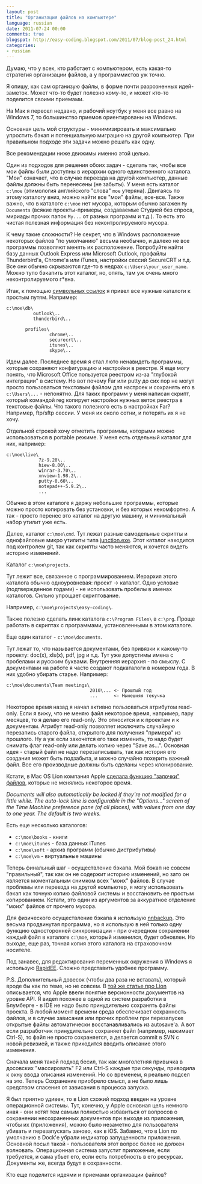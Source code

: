 ```yaml
---
layout: post
title: "Организация файлов на компьютере"
language: russian
date: 2011-07-24 00:00
comments: true
blogspot: http://easy-coding.blogspot.com/2011/07/blog-post_24.html
categories: 
- russian
---
```

Думаю, что у всех, кто работает с компьютером, есть какая-то стратегия организации файлов, а у программистов уж точно.

Я опишу, как сам организую файлы, в форме почти разрозненных идей-заметок. Может что-то будет полезно кому-то, и может кто-то поделится своими приемами.

На Мак я пересел недавно, и рабочий ноутбук у меня все равно на Windows 7, то большинство приемов ориентированы на Windows.

Основная цель мой структуры - минимизировать и максимально упростить бэкап и потенциальную миграцию на другой компьютер. При правильном подходе эти задачи можно решать как одну.

Все рекомендации ниже движимы именно этой целью.

Один из подходов для решения обоих задач - сделать так, чтобы все мои файлы были доступны в иерархии одного единственного каталога. "Мои" означает, что в случае переезда на другой компьютер, данные файлы должны быть перенесены (не забыты). У меня есть каталог `c:\moe` (этимология английского "слова" `moe` утеряна). Двигаясь по этому каталогу вниз, можно найти все "мои" файлы, все-все. Также важно, что в каталоге `c:\moe` нет мусора, которым обычно загажен `My Documents` (всякие проекты-примеры, создаваемые Студией без спроса, мириады прочих папок `My...` от разных программ и т.д.). То есть это чистая полезная информация без неконтролируемого мусора.

К чему такие сложности? Не секрет, что в Windows расположение некоторых файлов "по умолчанию" весьма необычно, и далеко не все программы позволяют менять их расположение. Попробуйте найти базу данных Outlook Express или Microsoft Outlook, профайлы Thunderbird'а, Chrome'а или iTunes, настройки сессий SecureCRT и т.д. Все они обычно скрываются где-то в недрах `c:\Users\your_user_name`. Можно тупо бэкапить этот каталог, но, опять, там уж очень много неконтролируемого г*вна.

Итак, к помощью [символьных ссылок][Ссылки на файлы и каталоги в Windows] я привел все нужные каталоги к простым путям. Например:

[Ссылки на файлы и каталоги в Windows]: /blog/russian/2011/05/09/links-to-files-and-folder-in-windows/


    c:\moe\db\
              outlook\..
              thunderbird\..

           profiles\
                    chrome\..
                    securecrt\..
                    itunes\..
                    skype\..

Идем далее. Последнее время я стал люто ненавидеть программы, которые сохраняют конфигурацию и настройки в реестре. Я еще могу понять, что Microsoft Office пользуется реестром из-за "глубокой интеграции" в систему. Но вот почему Far или putty до сих пор не могут просто пользоваться текстовым файлом для настроек и сохранять его в `c:\Users\...` - непонятно. Для таких программ у меня написан скрипт, который командой reg копирует настройки нужных веток реестра в текстовые файлы. Что такого полезного есть в настройках Far? Например, ftp/sftp сессии. У меня их около сотни, и потерять их я не хочу.

Отдельной строкой хочу отметить программы, которыми можно использоваться в portable режиме. У меня есть отдельный каталог для них, например:

    c:\moe\live\
                7z-9.20\..
                hiew-8.00\..
                winrar-3.70\..
                xnview-1.98.2\..
                putty-0.60\..
                notepad++-5.9.2\..
                ...

Обычно в этом каталоге я держу небольшие программы, которые можно просто копировать без установки, и без которых некомфортно. А так - просто перенес это каталог на другую машину, и минимальный набор утилит уже есть.

Далее, каталог `c:\moe\cmd`. Тут лежат разные самодельные скрипты и однофайловые микро утилиты типа [junction.exe][]. Этот каталог находится под контролем git, так как скрипты часто меняются, и хочется видеть историю изменений.

[junction.exe]: http://technet.microsoft.com/en-us/sysinternals/bb896768

Каталог `c:\moe\projects`.

Тут лежит все, связанное с программированием. Иерархия этого каталога обычно одноуровневая: проект -> каталог. Одно условие (подтвержденное годами) - не использовать пробелы в именах каталогов. Сильно упрощает скриптование.

Например, `c:\moe\projects\easy-coding\`.

Также полезно сделать линк каталога `c:\Program Files\` в `c:\prg`. Проще работать в скриптах с программами, установленными в этом каталоге.

Еще один каталог - `c:\moe\documents`.

Тут лежат то, что называется документами, без привязки к какому-то проекту: doc(x), xls(x), pdf, jpg и т.д. Тут уже допустимы имена с пробелами и русским буквами. Внутренняя иерархия - по смыслу. С документами на работе я часто создают подкаталоги в номером года. В них удобно убирать старье. Например:

    c:\moe\documents\Team meetings\
                                   2010\... <- Прошлый год
                                   ...      <- Нынешняя текучка
                               
Некоторое время назад я начал активно пользоваться атрибутом read-only. Если я вижу, что не меняю файл некоторое время, например, пару месяцев, то я делаю его read-only. Это относится и к проектам и к документам. Атрибут read-only позволяет исключить случайную перезапись старого файла, открытого для получения "примера" из прошлого. Ну а уж если захочется его таки изменить, то надо будет снимать флаг read-only или делать копию через "Save as...". Основная идея - старый файл не надо перезаписывать, так как история его создания может быть подзабыта, и можно случайно похерить важный файл. Все его производные должны быть сделаны через клонирование.

Кстати, в Mac OS Lion компания Apple [сделала функцию "залочки" файлов][Document model in Lion], которые не менялись некоторое время.

[Document model in Lion]: http://arstechnica.com/apple/reviews/2011/07/mac-os-x-10-7.ars/7#document-model

*Documents will also automatically be locked if they're not modified for a little while. The auto-lock time is configurable in the "Options…" screen of the Time Machine preference pane (of all places), with values from one day to one year. The default is two weeks.*

Есть еще несколько каталогов:

* `c:\moe\books` - книги
* `c:\moe\itunes` - база данных iTunes
* `c:\moe\soft` - архив программ (обычно дистрибутивы)
* `c:\moe\vm` - виртуальные машины

Теперь финальный шаг - осуществление бэкапа. Мой бэкап не совсем "правильный", так как он не содержит историю изменений, но зато он является моментальным снимком всех "моих" файлов. В случае проблемы или переезда на другой компьютер, я могу использовать бэкап как точную копию файловой системы и восстановить ее простым копированием. Кстати, это один из аргументов за аккуратное отделение "моих" файлов от прочего мусора.

Для физического осуществление бэкапа я использую [nnbackup][]. Это весьма продвинутая программа, но я использую в ней только одну функцию односторонней синхронизации - при очередном сохранении каждый файл в каталоге `c:\moe`, который изменился, будет обновлен. Но выходе, еще раз, точная копия этого каталога на страховочном носителе.

[nnbackup]: http://www.nncron.ru/

Под занавес, для редактирования переменных окружения в Windows я использую [RapidEE][]. Сложно представить удобнее программу.

[RapidEE]: http://www.rapidee.com/

P.S. Дополнительный довесок (чтобы два раза не вставать), который вроде бы как по теме, но не совсем. В [той же статье про Lion][Document model in Lion] описывается, что Apple ввели понятие версионности документов на уровне API. Я видел похожее в одной из систем разработки в Блумберге - в IDE не надо было принудительно сохранять файлы проекта. В любой момент времени среда обеспечивает сохранность файлов, и в случае зависания или прочих проблем при перезапуске открытые файлы автоматически восстанавливались из autosave'а. А вот если разработчик принудительно сохраняет файл (например, нажимает Ctrl-S), то файл не просто сохраняется, а делается commit в SVN с новой ревизией, и также приходится вводить описание этого изменения.

Сначала меня такой подход бесил, так как многолетняя привычка в досовских "массировать" F2 или Ctrl-S каждые три секунды, приводила к окну ввода описания изменений. Но со временем, я реально подсел на это. Теперь Сохранение приобрело смысл, а не было лишь средством спасения от зависания в процесса запуска.

Я был приятно удивен, то в Lion схожий подход введен на уровне операционной системы. Тут, конечно, у Apple основная цель немного иная - они хотят тем самым полностью избавиться от вопросов о сохранении несохраненных документов при выходе из приложения, чтобы их (приложения), можно было незаметно для пользователя убивать и перезапускать заново, как в iOS. Забавно, что в Lion по умолчанию в Dock'е убрали индикатор запущенности приложения. Основной посыл такой - пользователя этот вопрос более не должен волновать. Операционная система запустит приложение, если требуется, и сама убьет его, если есть потребность в его ресурсах. Документы же, всегда будут в сохранности.

Кто еще поделится идеями и приемами организации файлов?

